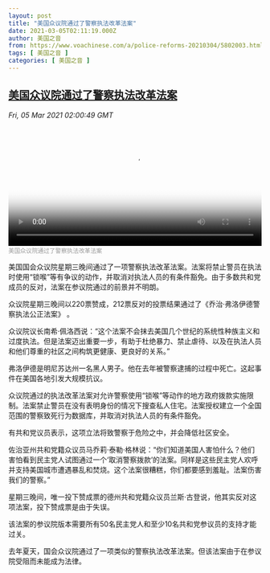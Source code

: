 ```yaml
---
layout: post
title: "美国众议院通过了警察执法改革法案"
date: 2021-03-05T02:11:19.000Z
author: 美国之音
from: https://www.voachinese.com/a/police-reforms-20210304/5802003.html
tags: [ 美国之音 ]
categories: [ 美国之音 ]
---
```

<!--1614910279000-->
[美国众议院通过了警察执法改革法案](https://www.voachinese.com/a/police-reforms-20210304/5802003.html)
------

<div>
<div><i>Fri, 05 Mar 2021 02:00:49 GMT</i></div><video poster="https://images.weserv.nl?url=gdb.voanews.com/c42a95fe-bdc9-4053-94b2-dccef830eb61_tv_r1_s_w900.jpg" src="https://av.voanews.com/Videoroot/Pangeavideo/2021/03/c/c4/c42a95fe-bdc9-4053-94b2-dccef830eb61_240p.mp4" style="width:100%" controls></video><div><small style="color: #999;">美国众议院通过了警察执法改革法案</small></div><p>美国国会众议院星期三晚间通过了一项警察执法改革法案。法案将禁止警员在执法时使用“锁喉”等有争议的动作，并取消对执法人员的有条件豁免。由于多数共和党成员的反对，法案在参议院通过的前景并不明朗。</p><p>众议院星期三晚间以220票赞成，212票反对的投票结果通过了《乔治·弗洛伊德警察执法公正法案》 。</p><p>众议院议长南希·佩洛西说：“这个法案不会抹去美国几个世纪的系统性种族主义和过度执法。但是法案迈出重要一步，有助于杜绝暴力、禁止虐待、以及在执法人员和他们尊重的社区之间构筑更健康、更良好的关系。”</p><p>弗洛伊德是明尼苏达州一名黑人男子。他在去年被警察逮捕的过程中死亡。这起事件在美国各地引发大规模抗议。</p><p>众议院通过的执法改革法案对允许警察使用“锁喉”等动作的地方政府拨款实施限制。法案禁止警员在没有表明身份的情况下搜查私人住宅。法案授权建立一个全国范围的警察致死行为数据库，并取消对执法人员的有条件豁免。</p><p>有共和党议员表示，这项立法将致警察于危险之中，并会降低社区安全。</p><p>佐治亚州共和党籍众议员马乔莉·泰勒·格林说：“你们知道美国人害怕什么？他们害怕看到民主党人试图通过一个‘取消警察拨款’的法案。同样是这些民主党人欢呼并支持美国城市遭遇暴乱和焚烧。这个法案很糟糕，你们都要感到羞耻。法案伤害我们的警察。”</p><p>星期三晚间，唯一投下赞成票的德州共和党籍众议员兰斯·古登说，他其实反对这项法案，投下赞成票是由于失误。</p><p>该法案的参议院版本需要所有50名民主党人和至少10名共和党参议员的支持才能过关。</p><p>去年夏天，国会众议院通过了一项类似的警察执法改革法案。但该法案由于在参议院受阻而未能成为法律。</p>
</div>
